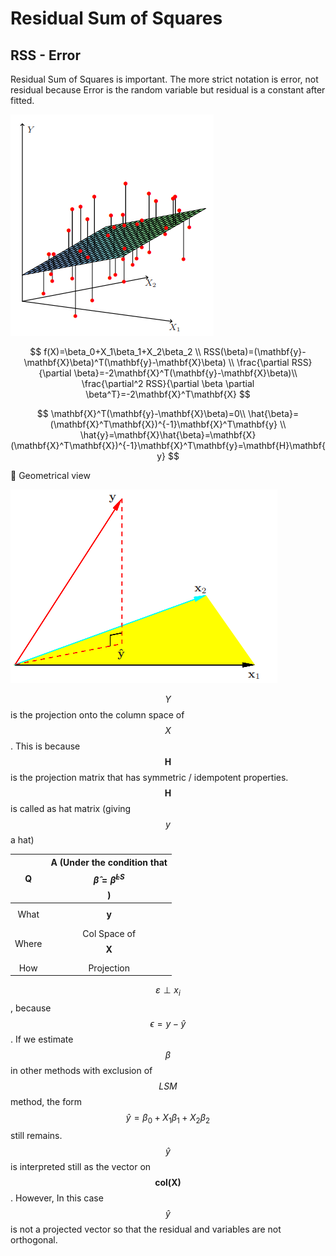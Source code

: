 # Residual Sum of Squares

## RSS - Error

&#x20;   Residual Sum of Squares is important. The more strict notation is error, not residual because Error is the random variable but residual is a constant after fitted.

![](<../../.gitbook/assets/image (16).png>)

$$
f(X)=\beta_0+X_1\beta_1+X_2\beta_2 \\
RSS(\beta)=(\mathbf{y}-\mathbf{X}\beta)^T(\mathbf{y}-\mathbf{X}\beta) \\
\frac{\partial RSS}{\partial \beta}=-2\mathbf{X}^T(\mathbf{y}-\mathbf{X}\beta)\\
\frac{\partial^2 RSS}{\partial \beta \partial \beta^T}=-2\mathbf{X}^T\mathbf{X}
$$

$$
\mathbf{X}^T(\mathbf{y}-\mathbf{X}\beta)=0\\ \hat{\beta}=(\mathbf{X}^T\mathbf{X})^{-1}\mathbf{X}^T\mathbf{y} \\
\hat{y}=\mathbf{X}\hat{\beta}=\mathbf{X}(\mathbf{X}^T\mathbf{X})^{-1}\mathbf{X}^T\mathbf{y}=\mathbf{H}\mathbf{y}
$$

👀 Geometrical view

![](<../../.gitbook/assets/image (17).png>)

$$Y$$ is the projection onto the column space of $$X$$. This is because $$\mathbf{H}$$ is the projection matrix that has symmetric / idempotent properties. $$\mathbf{H}$$ is called as hat matrix (giving $$y$$ a hat)



|   Q   | A (Under the condition that $$\hat{\beta}=\hat{\beta}^{LS}$$) |
| :---: | :-----------------------------------------------------------: |
|  What |                         $$\mathbf{y}$$                        |
| Where |                  Col Space of $$\mathbf{X}$$                  |
|  How  |                           Projection                          |

&#x20; $$\varepsilon \perp x_i$$, because $$\epsilon=y-\hat{y}$$. If we estimate $$\beta$$in other methods with exclusion of $$LSM$$ method, the form $$\hat{y}=\beta_0+X_1\beta_1+X_2\beta_2$$ still remains. $$\hat{y}$$ is interpreted still as the vector on $$\mathbf{col(X)}$$. However, In this case $$\hat{y}$$ is not a projected vector so that the residual and variables are not orthogonal.

